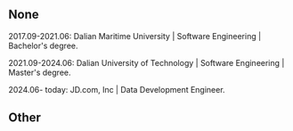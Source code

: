 ## None
2017.09-2021.06: Dalian Maritime University | Software Engineering | Bachelor's degree.

2021.09-2024.06: Dalian University of Technology | Software Engineering | Master's degree.

2024.06- today: JD.com, Inc | Data Development Engineer.
## Other
